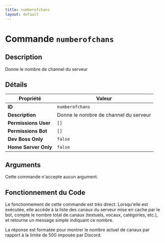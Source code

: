 ```yaml
---
title: numberofchans
layout: default
---
```


# Commande `numberofchans`

## Description

Donne le nombre de channel du serveur

## Détails

| Propriété | Valeur |
| --- | --- |
| **ID** | `numberofchans` |
| **Description** | Donne le nombre de channel du serveur |
| **Permissions User** | `[]` |
| **Permissions Bot** | `[]` |
| **Dev Boss Only** | `false` |
| **Home Server Only** | `false` |

## Arguments

Cette commande n'accepte aucun argument.

## Fonctionnement du Code

Le fonctionnement de cette commande est très direct. Lorsqu'elle est exécutée, elle accède à la liste des canaux du serveur mise en cache par le bot, compte le nombre total de canaux (textuels, vocaux, catégories, etc.), et retourne un message simple indiquant ce nombre.

La réponse est formatée pour montrer le nombre actuel de canaux par rapport à la limite de 500 imposée par Discord.
